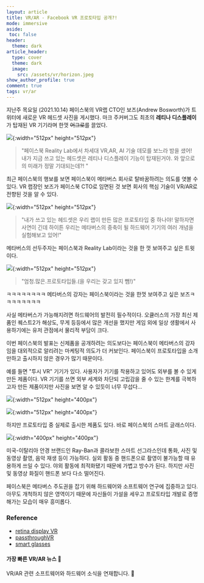 ```yaml
---
layout: article
title: VR/AR - Facebook VR 프로토타입 공개?!
mode: immersive
aside:
 toc: false
header: 
  theme: dark
article_header:
  type: cover
  theme: dark
  image:
    src: /assets/vr/horizon.jpeg
show_author_profile: true
comment: true
tags: vr/ar
---
```


지난주 목요일 (2021.10.14) 페이스북의 VR랩 CTO인 보즈(Andrew Bosworth)가 트위터에 새로운 VR 헤드셋 사진을 게시했다. 마크 주커버그도 최초의 **레티나 디스플레이** 가 탑재된 VR 기기라며 한껏 ~~어그로~~를 끌었다.    

![](/assets/vr/fb_1.png){:width="512px" height="512px"}

> "페이스북 Reality Lab에서 차세대 VR,AR, AI 기술 데모를 보느라 밤을 샜어! 내가 지금 쓰고 있는 헤드셋은 레티나 디스플레이 기능이 탑재된거야. 와 앞으로의 미래가 정말 기대되는데?! "

최근 페이스북의 행보를 보면 페이스북이 메타버스 회사로 탈바꿈하려는 의도를 엿볼 수 있다. VR 랩장인 보즈가 페이스북 CTO로 임면된 것 보면 회사의 핵심 기술이  VR/AR로 전향된 것을 알 수 있다. 

![](/assets/vr/fb_2.png){:width="512px" height="512px"}

> "내가 쓰고 있는 헤드셋은 우리 랩이 만든 많은 프로토타입 중 하나야! 말하자면 사연이 긴데 하이튼 우리는 메타버스의 중축이 될 하드웨어 기기의 여러 개념을 실험해보고 있어!"

메타버스의 선두주자는 페이스북과 Reality Lab이라는 것을 한 껏 보여주고 싶은 트윗이다.

![](/assets/vr/fb_3.png){:width="512px" height="512px"}

> "엄청.많은.프로토타입들.(을 우리는 갖고 있지 뺌!)"

ㅋㅋㅋㅋㅋㅋㅋㅋ 메타버스의 강자는 페이스북이라는 것을 한껏 보여주고 싶은 보즈ㅋㅋㅋㅋㅋㅋㅋㅋ  

사실 메타버스가 가능해지려면 하드웨어의 발전히 필수적이다. 오큘러스의 가장 최신 제품인 퀘스트2가 해상도, 무게 등등에서 많은 개선을 했지만 게임 외에 일상 생활에서 사용하기에는 유저 관점에서 물리적 부담이 크다.     

이번 페이스북의 발표는 신제품을 공개하려는 의도보다는 페이스북이 메타버스의 강자임을 대외적으로 알리려는 마케팅적 의도가 더 커보인다. 페이스북이 프로토타입을 소개만하고 출시하지 않은 경우가 많기 때문이다.     

예를 들면 "투시 VR" 기기가 있다.  사용자가 기기를 착용하고 있어도 외부를 볼 수 있게 만든 제품이다. VR 기기를 쓰면 외부 세계와 차단되 고립감을 줄 수 있는 한계를 극복하고자 만든 제품이지만 사진을 보면 알 수 있듯이 너무 무섭다...    

![](/assets/vr/fb_4.png){:width="512px" height="400px"}

![](/assets/vr/fb_5.png){:width="512px" height="400px"}

하지만 프로토타입 중 실제로 출시한 제품도 있다. 바로 페이스북의 스마트 글래스이다. 

![](/assets/vr/fb_6.png){:width="400px" height="400px"}

미국-이탈리아 안경 브랜드인 Ray-Ban과 콜라보한 스마트 선그라스인데 통화, 사진 및 동영상 촬영, 음악 재생 등이 가능하다. 실외 활동 중 핸드폰으로 촬영이 불가능할 때 유용하게 쓰일 수 있다. 야외 활동에 최적화됐기 때문에 가볍고 방수가 된다. 하지만 사진 및 동영상 화질이 핸드폰 보다 다소 떨어진다.    

페이스북은 메타버스 주도권을 잡기 위해 하드웨어와 소프트웨어 연구에 집중하고 있다. 아무도 개척하지 않은 영역이기 때문에 자신들이 가설을 세우고 프로토타입 개발로 증명해가는 모습이 매우 흥미롭다.    

### Reference

- [retina display VR](https://www.theverge.com/2021/10/13/22724876/facebook-zuckerberg-vr-prototype-photos-research-redmond-metaverse)
- [passthroughVR](https://www.theverge.com/2021/8/4/22609564/facebook-reality-lab-reverse-passthrough-vr-prototype-research-siggraph)
- [smart glasses](https://www.theverge.com/2021/9/9/22662809/facebook-ray-ban-stories-camera-smart-glasses-hands-on)

<div class="card">   <div class="card__content">     <div class="card__header">       <h4>가장 빠른 VR/AR 뉴스 🚥</h4>     </div>     <p>VR/AR 관련 소프트웨어와 하드웨어 소식을 연재합니다. 🐤 </p>   </div> </div>

 

